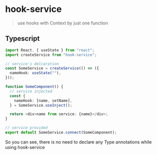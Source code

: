 # hook-service

> use hooks with Context by just one function

## Typescript

```typescript
import React, { useState } from "react";
import createService from "hook-service";

// service's delcaration
const SomeService = createService(() => ({
  nameHook: useState(""),
}));

function SomeComponent() {
  // service injected
  const {
    nameHook: [name, setName],
  } = SomeService.useInject();

  return <div>name from service: {name}</div>;
}

// service provided
export default SomeService.connect(SomeComponent);
```

So you can see, there is no need to declare any Type annotations while using hook-service
